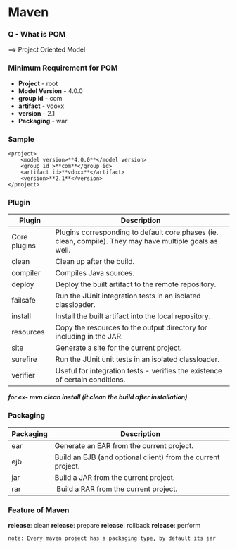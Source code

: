 # Maven

### Q - What is POM 
==> Project Oriented Model

### Minimum Requirement for POM 

- **Project** - root
- **Model Version** - 4.0.0
- **group id** - com
- **artifact** - vdoxx
- **version** - 2.1
- **Packaging** - war   

### Sample 

```
<project> 
    <model version>**4.0.0**</model version>
    <group id >**com**</group id>
    <artifact id>**vdoxx**</artifact>
    <version>**2.1**</version>
</project>
```


### Plugin
Plugin | Description
-- | --
Core plugins | Plugins corresponding to default core phases (ie. clean, compile). They may have multiple goals as well.
clean | Clean up after the build.
compiler | Compiles Java sources.
deploy | Deploy the built artifact to the remote repository.
failsafe | Run the JUnit integration tests in an isolated classloader.
install | Install the built artifact into the local repository.
resources | Copy the resources to the output directory for including in the JAR.
site | Generate a site for the current project.
surefire | Run the JUnit unit tests in an isolated classloader.
verifier | Useful for integration tests - verifies the existence of certain conditions.

**_for ex- mvn clean install (it clean the build after installation)_**

### Packaging
Packaging  | Description
-- | --
ear | Generate an EAR from the current project.
ejb | Build an EJB (and optional client) from the current project.
jar | Build a JAR from the current project.
rar |  Build a RAR from the current project.

### Feature of Maven
**release**: clean
**release**: prepare
**release**: rollback
**release**: perform 


`note: Every maven project has a packaging type, by default its jar `
